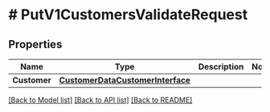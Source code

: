 # # PutV1CustomersValidateRequest


## Properties 


Name | Type | Description | Notes
------------ | ------------- | ------------- | -------------
**Customer**| [**CustomerDataCustomerInterface**](CustomerDataCustomerInterface.md) |   |


[[Back to Model list]](../../README.md#models) [[Back to API list]](../../README.md#endpoints) [[Back to README]](../../README.md)

